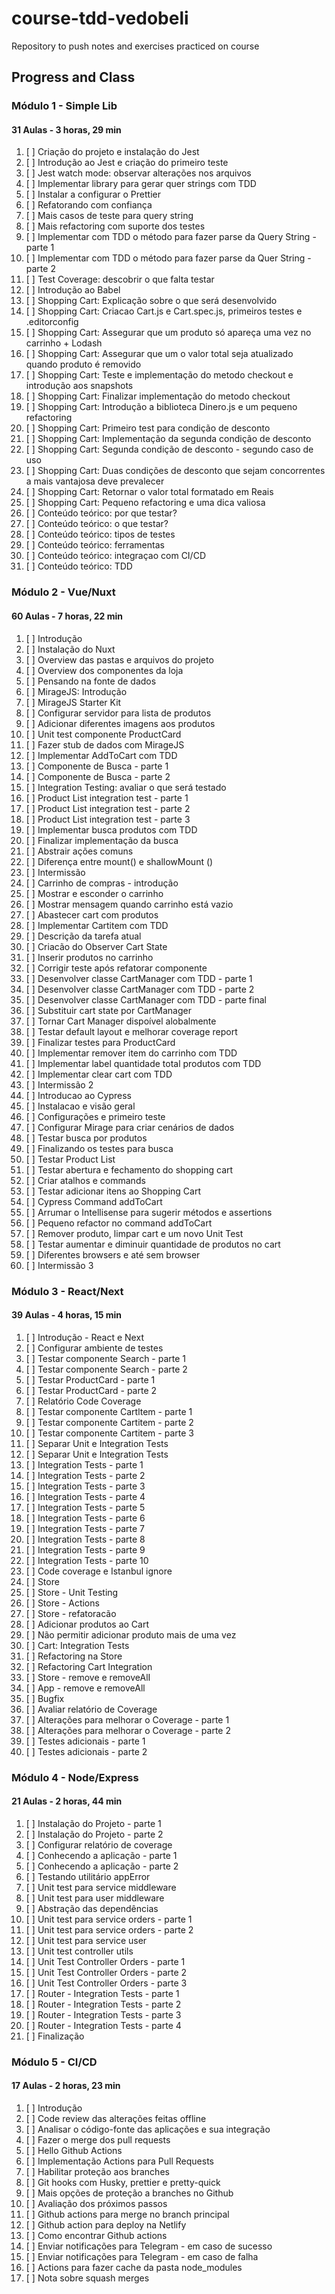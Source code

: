 # course-tdd-vedobeli

Repository to push notes and exercises practiced on course

## Progress and Class

### Módulo 1 - Simple Lib  

#### 31 Aulas - 3 horas, 29 min  

1. [ ] Criação do projeto e instalação do Jest
2. [ ] Introdução ao Jest e criação do primeiro teste
3. [ ] Jest watch mode: observar alterações nos arquivos
4. [ ] Implementar library para gerar quer strings com TDD
5. [ ] Instalar a configurar o Prettier
6. [ ] Refatorando com confiança
7. [ ] Mais casos de teste para query string
8. [ ] Mais refactoring com suporte dos testes
9. [ ] Implementar com TDD o método para fazer parse da Query String - parte 1
10. [ ] Implementar com TDD o método para fazer parse da Quer String - parte 2
11. [ ] Test Coverage: descobrir o que falta testar
12. [ ] Introdução ao Babel
13. [ ] Shopping Cart: Explicação sobre o que será desenvolvido
14. [ ] Shopping Cart: Criacao Cart.js e Cart.spec.js, primeiros testes e .editorconfig
15. [ ] Shopping Cart: Assegurar que um produto só apareça uma vez no carrinho + Lodash
16. [ ] Shopping Cart: Assegurar que um o valor total seja atualizado quando produto é removido
17. [ ] Shopping Cart: Teste e implementação do metodo checkout e introdução aos snapshots
18. [ ] Shopping Cart: Finalizar implementação do metodo checkout
19. [ ] Shopping Cart: Introdução a biblioteca Dinero.js e um pequeno refactoring
20. [ ] Shopping Cart: Primeiro test para condição de desconto
21. [ ] Shopping Cart: Implementação da segunda condição de desconto
22. [ ] Shopping Cart: Segunda condição de desconto - segundo caso de uso
23. [ ] Shopping Cart: Duas condições de desconto que sejam concorrentes a mais vantajosa deve prevalecer
24. [ ] Shopping Cart: Retornar o valor total formatado em Reais
25. [ ] Shopping Cart: Pequeno refactoring e uma dica valiosa
26. [ ] Conteúdo teórico: por que testar?
27. [ ] Conteúdo teórico: o que testar?
28. [ ] Conteúdo teórico: tipos de testes
29. [ ] Conteúdo teórico: ferramentas
30. [ ] Conteúdo teórico: integraçao com CI/CD
31. [ ] Conteúdo teórico: TDD

### Módulo 2 - Vue/Nuxt

#### 60 Aulas - 7 horas, 22 min

1. [ ] Introdução
2. [ ] Instalação do Nuxt
3. [ ] Overview das pastas e arquivos do projeto
4. [ ] Overview dos componentes da loja
5. [ ] Pensando na fonte de dados
6. [ ] MirageJS: Introdução
7. [ ] MirageJS Starter Kit
8. [ ] Configurar servidor para lista de produtos
9. [ ] Adicionar diferentes imagens aos produtos
10. [ ] Unit test componente ProductCard
11. [ ] Fazer stub de dados com MirageJS
12. [ ] Implementar AddToCart com TDD
13. [ ] Componente de Busca - parte 1
14. [ ] Componente de Busca - parte 2
15. [ ] Integration Testing: avaliar o que será testado
16. [ ] Product List integration test - parte 1
17. [ ] Product List integration test - parte 2
18. [ ] Product List integration test - parte 3
19. [ ] Implementar busca produtos com TDD
20. [ ] Finalizar implementação da busca
21. [ ] Abstrair ações comuns
22. [ ] Diferença entre mount() e shallowMount ()
23. [ ] Intermissão
24. [ ] Carrinho de compras - introdução
25. [ ] Mostrar e esconder o carrinho
26. [ ] Mostrar mensagem quando carrinho está vazio
27. [ ] Abastecer cart com produtos
28. [ ] Implementar Cartitem com TDD
29. [ ] Descrição da tarefa atual
30. [ ] Criacão do Observer Cart State
31. [ ] Inserir produtos no carrinho
32. [ ] Corrigir teste após refatorar componente
33. [ ] Desenvolver classe CartManager com TDD - parte 1
34. [ ] Desenvolver classe CartManager com TDD - parte 2
35. [ ] Desenvolver classe CartManager com TDD - parte final
36. [ ] Substituir cart state por CartManager
37. [ ] Tornar Cart Manager dispoível alobalmente
38. [ ] Testar default layout e melhorar coverage report
39. [ ] Finalizar testes para ProductCard
40. [ ] Implementar remover item do carrinho com TDD
41. [ ] Implementar label quantidade total produtos com TDD
42. [ ] Implementar clear cart com TDD
43. [ ] Intermissão 2
44. [ ] Introducao ao Cypress
45. [ ] Instalacao e visão geral
46. [ ] Configurações e primeiro teste
47. [ ] Configurar Mirage para criar cenários de dados
48. [ ] Testar busca por produtos
49. [ ] Finalizando os testes para busca
50. [ ] Testar Product List
51. [ ] Testar abertura e fechamento do shopping cart
52. [ ] Criar atalhos e commands
53. [ ] Testar adicionar itens ao Shopping Cart
54. [ ] Cypress Command addToCart
55. [ ] Arrumar o Intellisense para sugerir métodos e assertions
56. [ ] Pequeno refactor no command addToCart
57. [ ] Remover produto, limpar cart e um novo Unit Test
58. [ ] Testar aumentar e diminuir quantidade de produtos no cart
59. [ ] Diferentes browsers e até sem browser
60. [ ] Intermissão 3

### Módulo 3 - React/Next

#### 39 Aulas - 4 horas, 15 min

1. [ ] Introdução - React e Next
2. [ ] Configurar ambiente de testes
3. [ ] Testar componente Search - parte 1
4. [ ] Testar componente Search - parte 2
5. [ ] Testar ProductCard - parte 1
6. [ ] Testar ProductCard - parte 2
7. [ ] Relatório Code Coverage
8. [ ] Testar componente Cartltem - parte 1
9. [ ] Testar componente Cartitem - parte 2
10. [ ] Testar componente Cartitem - parte 3
11. [ ] Separar Unit e Integration Tests
12. [ ] Separar Unit e Integration Tests
13. [ ] Integration Tests - parte 1
14. [ ] Integration Tests - parte 2
15. [ ] Integration Tests - parte 3
16. [ ] Integration Tests - parte 4
17. [ ] Integration Tests - parte 5
18. [ ] Integration Tests - parte 6
19. [ ] Integration Tests - parte 7
20. [ ] Integration Tests - parte 8
21. [ ] Integration Tests - parte 9
22. [ ] Integration Tests - parte 10
23. [ ] Code coverage e Istanbul ignore
24. [ ] Store
25. [ ] Store - Unit Testing
26. [ ] Store - Actions
27. [ ] Store - refatoracão
28. [ ] Adicionar produtos ao Cart
29. [ ] Não permitir adicionar produto mais de uma vez
30. [ ] Cart: Integration Tests
31. [ ] Refactoring na Store
32. [ ] Refactoring Cart Integration
33. [ ] Store - remove e removeAlI
34. [ ] App - remove e removeAll
35. [ ] Bugfix
36. [ ] Avaliar relatório de Coverage
37. [ ] Alterações para melhorar o Coverage - parte 1
38. [ ] Alterações para melhorar o Coverage - parte 2
39. [ ] Testes adicionais - parte 1
40. [ ] Testes adicionais - parte 2

### Módulo 4 - Node/Express

#### 21 Aulas - 2 horas, 44 min

1. [ ] Instalação do Projeto - parte 1
2. [ ] Instalação do Projeto - parte 2
3. [ ] Configurar relatório de coverage
4. [ ] Conhecendo a aplicação - parte 1
5. [ ] Conhecendo a aplicação - parte 2
6. [ ] Testando utilitário appError
7. [ ] Unit test para service middleware
8. [ ] Unit test para user middleware
9. [ ] Abstração das dependências
10. [ ] Unit test para service orders - parte 1
11. [ ] Unit test para service orders - parte 2
12. [ ] Unit test para service user
13. [ ] Unit test controller utils
14. [ ] Unit Test Controller Orders - parte 1
15. [ ] Unit Test Controller Orders - parte 2
16. [ ] Unit Test Controller Orders - parte 3
17. [ ] Router - Integration Tests - parte 1
18. [ ] Router - Integration Tests - parte 2
19. [ ] Router - Integration Tests - parte 3
20. [ ] Router - Integration Tests - parte 4
21. [ ] Finalização

### Módulo 5 - CI/CD

#### 17 Aulas - 2 horas, 23 min

1. [ ] Introdução
2. [ ] Code review das alterações feitas offline
3. [ ] Analisar o código-fonte das aplicações e sua integração
4. [ ] Fazer o merge dos pull requests
5. [ ] Hello Github Actions
6. [ ] Implementação Actions para Pull Requests
7. [ ] Habilitar proteção aos branches
8. [ ] Git hooks com Husky, prettier e pretty-quick
9. [ ] Mais opções de proteção a branches no Github
10. [ ] Avaliação dos próximos passos
11. [ ] Github actions para merge no branch principal
12. [ ] Github action para deploy na Netlify
13. [ ] Como encontrar Github actions
14. [ ] Enviar notificações para Telegram - em caso de sucesso
15. [ ] Enviar notificações para Telegram - em caso de falha
16. [ ] Actions para fazer cache da pasta node_modules
17. [ ] Nota sobre squash merges
